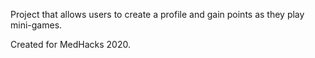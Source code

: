Project that allows users to create a profile and gain points as they play mini-games.

Created for MedHacks 2020.
